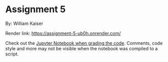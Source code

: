 # Assignment 5

By: William Kaiser


Render link: https://assignment-5-ub0h.onrender.com/

Check out the [Jupyter Notebook when grading the code](./assignment4_william_kaiser.ipynb). Comments, code style and more may not be visible when the notebook was compiled to a script.